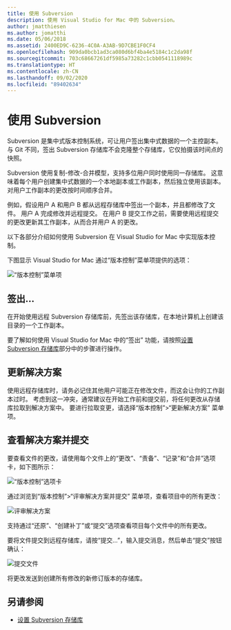 ```yaml
---
title: 使用 Subversion
description: 使用 Visual Studio for Mac 中的 Subversion。
author: jmatthiesen
ms.author: jomatthi
ms.date: 05/06/2018
ms.assetid: 2400ED9C-6236-4C0A-A3AB-9D7CBE1F0CF4
ms.openlocfilehash: 909da0bcb1ad3ca080d6bf4ba4e5184c1c2da98f
ms.sourcegitcommit: 703c68667261df5985a73282c1cbb0541118989c
ms.translationtype: HT
ms.contentlocale: zh-CN
ms.lasthandoff: 09/02/2020
ms.locfileid: "89402634"
---
```

# <a name="working-with-subversion"></a>使用 Subversion

Subversion 是集中式版本控制系统，可让用户签出集中式数据的一个主控副本。 与 Git 不同，签出 Subversion 存储库不会克隆整个存储库，它仅拍摄该时间点的快照。

Subversion 使用复制-修改-合并模型，支持多位用户同时使用同一存储库。 这意味着每个用户创建集中式数据的一个本地副本或工作副本，然后独立使用该副本。 对用户工作副本的更改按时间顺序合并。

例如，假设用户 A 和用户 B 都从远程存储库中签出一个副本，并且都修改了文件。 用户 A 完成修改并远程提交。 在用户 B 提交工作之前，需要使用远程提交的更改更新其工作副本，从而合并用户 A 的更改。

以下各部分介绍如何使用 Subversion 在 Visual Studio for Mac 中实现版本控制。

下图显示 Visual Studio for Mac 通过“版本控制”菜单项提供的选项：

![“版本控制”菜单项](media/version-control-svnVersionControlMenu.png)

## <a name="checkout"></a>签出...

在开始使用远程 Subversion 存储库前，先签出该存储库，在本地计算机上创建该目录的一个工作副本。

要了解如何使用 Visual Studio for Mac 中的“签出”  功能，请按照[设置 Subversion 存储库](set-up-subversion-repository.md)部分中的步骤进行操作。

## <a name="update-solution"></a>更新解决方案

使用远程存储库时，请务必记住其他用户可能正在修改文件，而这会让你的工作副本过时。 考虑到这一冲突，通常建议在开始工作前和提交前，将任何更改从存储库拉取到解决方案中。 要进行拉取变更，请选择“版本控制”>“更新解决方案”  菜单项。

## <a name="review-solution-and-commit"></a>查看解决方案并提交

要查看文件的更改，请使用每个文件上的“更改”、“责备”、“记录”和“合并”选项卡，如下图所示：

![“版本控制”选项卡](media/version-control-vcTabs.png)

通过浏览到“版本控制”>“评审解决方案并提交”  菜单项，查看项目中的所有更改：

![评审解决方案](media/version-control-vcStatus.png)

支持通过“还原”、“创建补丁”或“提交”选项查看项目每个文件中的所有更改。

要将文件提交到远程存储库，请按“提交...”，输入提交消息，然后单击“提交”按钮确认：

![提交文件](media/version-control-svnCommit.png)

将更改发送到创建所有修改的新修订版本的存储库。

## <a name="see-also"></a>另请参阅

- [设置 Subversion 存储库](set-up-subversion-repository.md)
